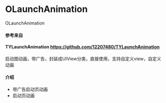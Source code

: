 # OLaunchAnimation
OLaunchAnimation

#### 参考来自 
#### TYLaunchAnimation https://github.com/12207480/TYLaunchAnimation
启动图动画，带广告，封装成UIView分类，直接使用，支持自定义view，自定义动画
#### 介绍
 * 带广告启动页动画
 * 启动页动画

